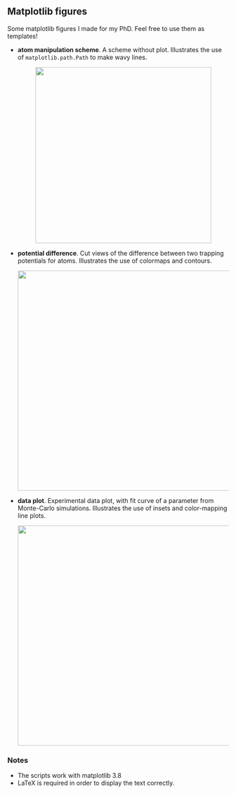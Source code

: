 ## Matplotlib figures

Some matplotlib figures I made for my PhD. Feel free to use them as templates!

* __atom manipulation scheme__. A scheme without plot. Illustrates the use of `matplotlib.path.Path` to make wavy lines.
  <p align="center">
    <img src="https://github.com/netesf13d/matplotlib-figures/assets/166753273/642304c3-cb11-4eff-bda0-ec7a9cb8d367" width="400" />
  </p>
* __potential difference__. Cut views of the difference between two trapping potentials for atoms. Illustrates the use of colormaps and contours.
  <p align="center">
    <img src="https://github.com/netesf13d/matplotlib-figures/assets/166753273/d5c5cfeb-29db-4e36-8e00-689853152159" width="500" />
  </p>
* __data plot__. Experimental data plot, with fit curve of a parameter from Monte-Carlo simulations. Illustrates the use of insets and color-mapping line plots.
  <p align="center">
    <img src="https://github.com/netesf13d/matplotlib-figures/assets/166753273/66280f1e-20dd-4913-9ccb-e8b404cfb0b3" width="500" />
  </p>

### Notes
- The scripts work with matplotlib 3.8
- LaTeX is required in order to display the text correctly.
